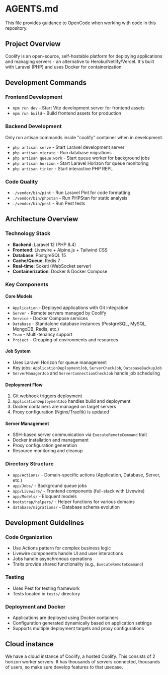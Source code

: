 # AGENTS.md

This file provides guidance to OpenCode when working with code in this repository.

## Project Overview

Coolify is an open-source, self-hostable platform for deploying applications and managing servers - an alternative to Heroku/Netlify/Vercel. It's built with Laravel (PHP) and uses Docker for containerization.

## Development Commands

### Frontend Development
- `npm run dev` - Start Vite development server for frontend assets
- `npm run build` - Build frontend assets for production

### Backend Development
Only run artisan commands inside "coolify" container when in development.
- `php artisan serve` - Start Laravel development server
- `php artisan migrate` - Run database migrations
- `php artisan queue:work` - Start queue worker for background jobs
- `php artisan horizon` - Start Laravel Horizon for queue monitoring
- `php artisan tinker` - Start interactive PHP REPL

### Code Quality
- `./vendor/bin/pint` - Run Laravel Pint for code formatting
- `./vendor/bin/phpstan` - Run PHPStan for static analysis
- `./vendor/bin/pest` - Run Pest tests

## Architecture Overview

### Technology Stack
- **Backend**: Laravel 12 (PHP 8.4)
- **Frontend**: Livewire + Alpine.js + Tailwind CSS
- **Database**: PostgreSQL 15
- **Cache/Queue**: Redis 7
- **Real-time**: Soketi (WebSocket server)
- **Containerization**: Docker & Docker Compose

### Key Components

#### Core Models
- `Application` - Deployed applications with Git integration
- `Server` - Remote servers managed by Coolify
- `Service` - Docker Compose services
- `Database` - Standalone database instances (PostgreSQL, MySQL, MongoDB, Redis, etc.)
- `Team` - Multi-tenancy support
- `Project` - Grouping of environments and resources

#### Job System
- Uses Laravel Horizon for queue management
- Key jobs: `ApplicationDeploymentJob`, `ServerCheckJob`, `DatabaseBackupJob`
- `ServerManagerJob` and `ServerConnectionCheckJob` handle job scheduling

#### Deployment Flow
1. Git webhook triggers deployment
2. `ApplicationDeploymentJob` handles build and deployment
3. Docker containers are managed on target servers
4. Proxy configuration (Nginx/Traefik) is updated

#### Server Management
- SSH-based server communication via `ExecuteRemoteCommand` trait
- Docker installation and management
- Proxy configuration generation
- Resource monitoring and cleanup

### Directory Structure
- `app/Actions/` - Domain-specific actions (Application, Database, Server, etc.)
- `app/Jobs/` - Background queue jobs
- `app/Livewire/` - Frontend components (full-stack with Livewire)
- `app/Models/` - Eloquent models
- `bootstrap/helpers/` - Helper functions for various domains
- `database/migrations/` - Database schema evolution

## Development Guidelines

### Code Organization
- Use Actions pattern for complex business logic
- Livewire components handle UI and user interactions  
- Jobs handle asynchronous operations
- Traits provide shared functionality (e.g., `ExecuteRemoteCommand`)

### Testing
- Uses Pest for testing framework
- Tests located in `tests/` directory

### Deployment and Docker
- Applications are deployed using Docker containers
- Configuration generated dynamically based on application settings
- Supports multiple deployment targets and proxy configurations

## Cloud instance
We have a cloud instance of Coolify, a hosted Coolify.
This consists of 2 horizon worker servers.
It has thousands of servers connected, thousands of users, so make sure develop features to that usecase. 